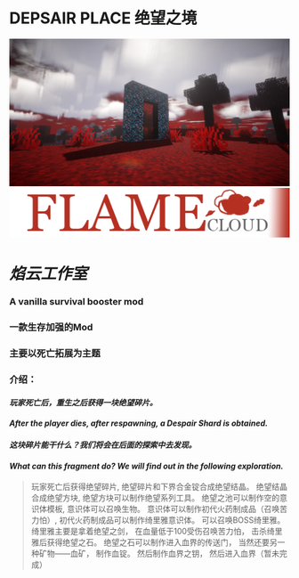 DEPSAIR PLACE
绝望之境
=============


![logo4](https://github.com/LEFTFlamelight/DespairPlace/raw/1.16.5-Forge/logo4.png)
![logo2](https://github.com/LEFTFlamelight/DespairPlace/raw/1.16.5-Forge/logo2.png)
# ___焰云工作室___

### A vanilla survival booster mod
### 一款生存加强的Mod
### 主要以死亡拓展为主题


### 介绍：

#### ***玩家死亡后，重生之后获得一块绝望碎片。***
#### ***After the player dies, after respawning, a Despair Shard is obtained.***
#### ***这块碎片能干什么？我们将会在后面的探索中去发现。***
#### ***What can this fragment do? We will find out in the following exploration.***
>玩家死亡后获得绝望碎片,
>绝望碎片和下界合金锭合成绝望结晶。
>绝望结晶合成绝望方块,
>绝望方块可以制作绝望系列工具。
>绝望之池可以制作空的意识体模板,
>意识体可以召唤生物。
>意识体可以制作初代火药制成品（召唤苦力怕）,
>初代火药制成品可以制作绮里雅意识体。
>可以召唤BOSS绮里雅。
>绮里雅主要是拿着绝望之剑，
>在血量低于100受伤召唤苦力怕，
>击杀绮里雅后获得绝望之石。
>绝望之石可以制作进入血界的传送门，
>当然还要另一种矿物——血矿，
>制作血锭。
>然后制作血界之钥，
然后进入血界（暂未完成）
